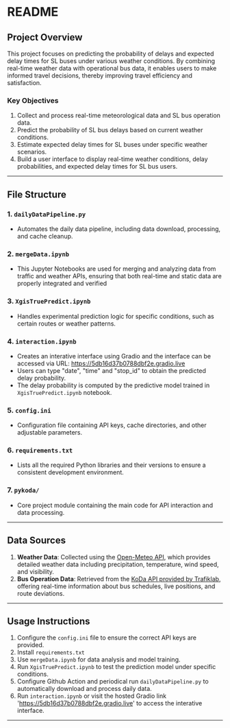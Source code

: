 # README

## Project Overview
This project focuses on predicting the probability of delays and expected delay times for SL buses under various weather conditions. By combining real-time weather data with operational bus data, it enables users to make informed travel decisions, thereby improving travel efficiency and satisfaction.

### Key Objectives
1. Collect and process real-time meteorological data and SL bus operation data.
2. Predict the probability of SL bus delays based on current weather conditions.
3. Estimate expected delay times for SL buses under specific weather scenarios.
4. Build a user interface to display real-time weather conditions, delay probabilities, and expected delay times for SL bus users.

---

## File Structure

### 1. `dailyDataPipeline.py`
- Automates the daily data pipeline, including data download, processing, and cache cleanup.

### 2. `mergeData.ipynb`
- This Jupyter Notebooks are used for merging and analyzing data from traffic and weather APIs, ensuring that both real-time and static data are properly integrated and verified

### 3. `XgisTruePredict.ipynb`
- Handles experimental prediction logic for specific conditions, such as certain routes or weather patterns.

### 4. `interaction.ipynb`
- Creates an interative interface using Gradio and the interface can be accessed via URL: https://5db16d37b0788dbf2e.gradio.live
- Users can type "date", "time" and "stop_id" to obtain the predicted delay probability.
- The delay probability is computed by the predictive model trained in `XgisTruePredict.ipynb` notebook.

### 5. `config.ini`
- Configuration file containing API keys, cache directories, and other adjustable parameters.

### 6. `requirements.txt`
- Lists all the required Python libraries and their versions to ensure a consistent development environment.

### 7. `pykoda/`
- Core project module containing the main code for API interaction and data processing.


---

## Data Sources
1. **Weather Data**: Collected using the [Open-Meteo API](https://open-meteo.com/), which provides detailed weather data including precipitation, temperature, wind speed, and visibility.
2. **Bus Operation Data**: Retrieved from the [KoDa API provided by Trafiklab](https://www.trafiklab.se/api/trafiklab-apis/koda/), offering real-time information about bus schedules, live positions, and route deviations.

---

## Usage Instructions
1. Configure the `config.ini` file to ensure the correct API keys are provided.
2. Install `requirements.txt`
3. Use `mergeData.ipynb` for data analysis and model training.
4. Run `XgisTruePredict.ipynb` to test the prediction model under specific conditions.
5. Configure Github Action and periodical run `dailyDataPipeline.py` to automatically download and process daily data.
6. Run `interaction.ipynb` or visit the hosted Gradio link 'https://5db16d37b0788dbf2e.gradio.live' to access the interative interface.

---

